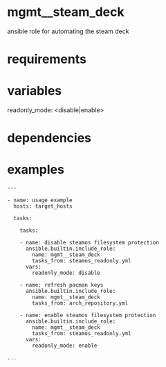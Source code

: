 # mgmt__steam_deck
ansible role for automating the steam deck

# requirements
# variables
readonly_mode: <disable|enable>
# dependencies
# examples
```
---

- name: usage example
  hosts: target_hosts

  tasks:

    tasks:

    - name: disable steamos filesystem protection
      ansible.builtin.include_role:
        name: mgmt__steam_deck
        tasks_from: steamos_readonly.yml
      vars:
        readonly_mode: disable

    - name: refresh pacman keys
      ansible.builtin.include_role:
        name: mgmt__steam_deck
        tasks_from: arch_repository.yml

    - name: enable steamos filesystem protection
      ansible.builtin.include_role:
        name: mgmt__steam_deck
        tasks_from: steamos_readonly.yml
      vars:
        readonly_mode: enable

...
```
